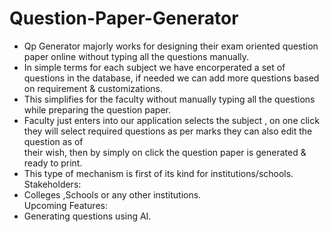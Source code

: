 # Question-Paper-Generator  

- Qp Generator majorly works for designing their exam oriented question paper online without typing all the questions manually.  
- In simple terms for each subject we have encorperated a set of questions in the database, if needed we can add more questions based on requirement & customizations.  
- This simplifies for the faculty without manually typing all the questions while preparing the question paper.   
- Faculty just enters into our application selects the subject , on one click they will select required questions as per marks they can also edit the question as of  
 their wish, then by simply on click the question paper is generated & ready to print.  
- This type of mechanism is first of its kind for institutions/schools.  
Stakeholders:  
- Colleges ,Schools or any other institutions.  
Upcoming Features:  
- Generating questions using AI.  
